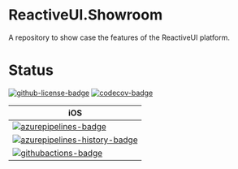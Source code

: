 # ReactiveUI.Showroom
A repository to show case the features of the ReactiveUI platform.

# Status

[![github-license-badge]][github-license]
[![codecov-badge]][codecov]

| iOS                                                       |
| --------------------------------------------------------- |
| [![azurepipelines-badge]][azurepipelines]                 |
| [![azurepipelines-history-badge]][azurepipelines-history] |
| [![githubactions-badge]][githubactions]                   |


[github-license]: https://github.com/rlittlesii/ReactiveUI.Showroom/blob/master/LICENSE
[github-license-badge]: https://img.shields.io/github/license/rlittlesii/ReactiveUI.Showroom.svg?style=flat 'License'
[codecov]: https://codecov.io/gh/rlittlesii/ReactiveUI.Showroom
[codecov-badge]: https://img.shields.io/codecov/c/github/rlittlesii/ReactiveUI.Showroom.svg?color=E03997&label=codecov&logo=codecov&logoColor=E03997&style=flat 'Code Coverage'
[azurepipelines]: https://dev.azure.com/rlittlesii/github/_build/latest?definitionId=18&branchName=master
[azurepipelines-badge]: https://img.shields.io/azure-devops/build/rlittlesii/github/18.svg?color=98C6FF&label=azure%20pipelines&logo=azuredevops&logoColor=98C6FF&style=flat 'Azure Pipelines Status'
[azurepipelines-history]: https://dev.azure.com/rlittlesii/github/_build?definitionId=18&branchName=master
[azurepipelines-history-badge]: https://buildstats.info/azurepipelines/chart/rlittlesii/github/18?includeBuildsFromPullRequest=false 'Azure Pipelines History'
[githubactions-badge]: https://github.com/RLittlesII/ReactiveUI.Showroom/workflows/Actions/badge.svg
[githubactions]: https://github.com/RLittlesII/ReactiveUI.Showroom/actions